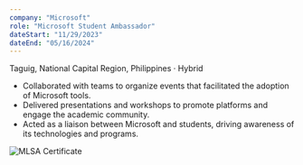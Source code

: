 ```yaml
---
company: "Microsoft"
role: "Microsoft Student Ambassador"
dateStart: "11/29/2023"
dateEnd: "05/16/2024"
---
```


Taguig, National Capital Region, Philippines · Hybrid

- Collaborated with teams to organize events that facilitated the adoption of Microsoft tools.
- Delivered presentations and workshops to promote platforms and engage the academic community.
- Acted as a liaison between Microsoft and students, driving awareness of its technologies and programs.

<div class="flex flex-col md:flex-row items-start md:items-center gap-6">
    <div class="flex-wrap w-11/12 md:w-1/3">
        <img src="/work/internal/MLSA.avif" alt="MLSA Certificate" class="shadow-md rounded-md">
    </div>
</div>
